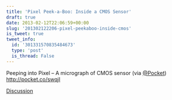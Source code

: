 ```yaml
---
title: 'Pixel Peek-a-Boo: Inside a CMOS Sensor'
draft: true
date: 2013-02-12T22:06:59+00:00
slug: '201302122206-pixel-peekaboo-inside-cmos'
is_tweet: true
tweet_info:
  id: '301331570835484673'
  type: 'post'
  is_thread: False
---
```




Peeping into Pixel – A micrograph of CMOS sensor (via [@Pocket](https://x.com/Pocket)) <http://pocket.co/swqjI>

[Discussion](https://x.com/sytelus/status/301331570835484673)
